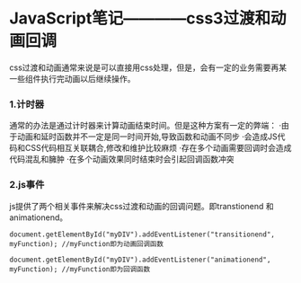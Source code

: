 # JavaScript笔记————css3过渡和动画回调

css过渡和动画通常来说是可以直接用css处理，但是，会有一定的业务需要再某一些组件执行完动画以后继续操作。
### 1.计时器
通常的办法是通过计时器来计算动画结束时间。但是这种方案有一定的弊端：
·由于动画和延时函数并不一定是同一时间开始,导致函数和动画不同步
·会造成JS代码和CSS代码相互关联耦合,修改和维护比较麻烦
·存在多个动画需要回调时会造成代码混乱和臃肿
·在多个动画效果同时结束时会引起回调函数冲突

### 2.js事件
  js提供了两个相关事件来解决css过渡和动画的回调问题。即transtionend 和 animationend。
  
  ```
  document.getElementById("myDIV").addEventListener("transitionend", myFunction); //myFunction即为动画回调函数
  
  document.getElementById("myDIV").addEventListener("animationend", myFunction); //myFunction即为回调函数
  ```
  
